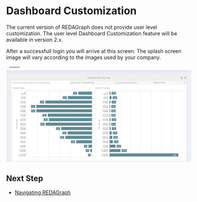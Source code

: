 # Dashboard Customization

The current version of REDAGraph does not provide user level customization. The user level Dashboard Customization feature will be available in version 2.x.

After a successfull login you will arrive at this screen. The splash screen image will vary according to the images used by your company.

![reda_web_dashboard.PNG](../../images/reda_web_dashboard.PNG)

 ## Next Step

* [Navigating REDAGraph](/navigation.md)
